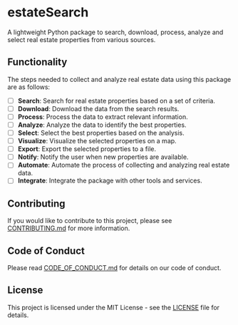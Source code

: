 # estateSearch

A lightweight Python package to search, download, process, analyze and select real estate properties from various sources.

## Functionality

The steps needed to collect and analyze real estate data using this package are as follows:

- [ ] **Search**: Search for real estate properties based on a set of criteria.
- [ ] **Download**: Download the data from the search results.
- [ ] **Process**: Process the data to extract relevant information.
- [ ] **Analyze**: Analyze the data to identify the best properties.
- [ ] **Select**: Select the best properties based on the analysis.
- [ ] **Visualize**: Visualize the selected properties on a map.
- [ ] **Export**: Export the selected properties to a file.
- [ ] **Notify**: Notify the user when new properties are available.
- [ ] **Automate**: Automate the process of collecting and analyzing real estate data.
- [ ] **Integrate**: Integrate the package with other tools and services.

## Contributing

If you would like to contribute to this project, please see [CONTRIBUTING.md](CONTRIBUTING.md) for more information.

## Code of Conduct

Please read [CODE_OF_CONDUCT.md](CODE_OF_CONDUCT.md) for details on our code of conduct.

## License

This project is licensed under the MIT License - see the [LICENSE](LICENSE) file for details.
